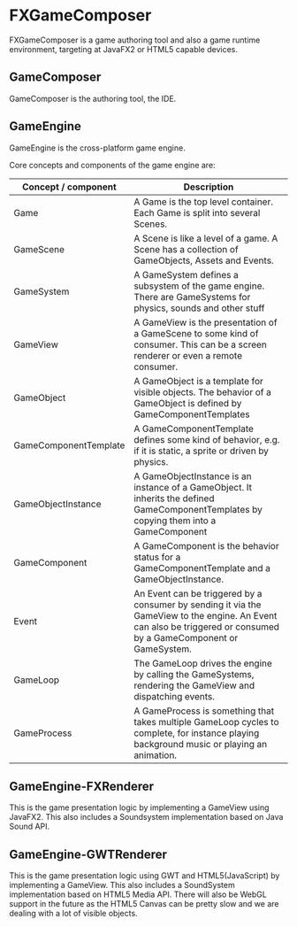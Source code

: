 FXGameComposer
=============

FXGameComposer is a game authoring tool and also a game runtime environment, targeting at JavaFX2 or HTML5 capable devices.

GameComposer
-----------

GameComposer is the authoring tool, the IDE.

GameEngine
----------

GameEngine is the cross-platform game engine.

Core concepts and components of the game engine are:

| Concept /  component   | Description
|------------------------|------------------------------------------------------------------------------------------------------------------------------------------------------------------
| Game                   | A Game is the top level container. Each Game is split into several Scenes.
| GameScene              | A Scene is like a level of a game. A Scene has a collection of GameObjects, Assets and Events.
| GameSystem             | A GameSystem defines a subsystem of the game engine. There are GameSystems for physics, sounds and other stuff
| GameView               | A GameView is the presentation of a GameScene to some kind of consumer. This can be a screen renderer or even a remote consumer.
| GameObject             | A GameObject is a template for visible objects. The behavior of a GameObject is defined by GameComponentTemplates
| GameComponentTemplate  | A GameComponentTemplate defines some kind of behavior, e.g. if it is static, a sprite or driven by physics.
| GameObjectInstance     | A GameObjectInstance is an instance of a GameObject. It inherits the defined GameComponentTemplates by copying them into a GameComponent
| GameComponent          | A GameComponent is the behavior status for a GameComponentTemplate and a GameObjectInstance.
| Event                  | An Event can be triggered by a consumer by sending it via the GameView to the engine. An Event can also be triggered or consumed by a GameComponent or GameSystem.
| GameLoop               | The GameLoop drives the engine by calling the GameSystems, rendering the GameView and dispatching events.
| GameProcess            | A GameProcess is something that takes multiple GameLoop cycles to complete, for instance playing background music or playing an animation.


GameEngine-FXRenderer
---------------------

This is the game presentation logic by implementing a GameView using JavaFX2. This also includes a Soundsystem implementation based on Java Sound API.

GameEngine-GWTRenderer
--------------

This is the game presentation logic using GWT and HTML5(JavaScript) by implementing a GameView. This also includes a SoundSystem implementation based on HTML5 Media API.
There will also be WebGL support in the future as the HTML5 Canvas can be pretty slow and we are
dealing with a lot of visible objects.
